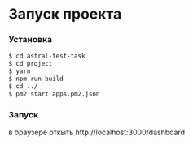 # Запуск проекта

### Установка

```sh
$ cd astral-test-task
$ cd project
$ yarn
$ npm run build
$ cd ../
$ pm2 start apps.pm2.json
```

### Запуск
в браузере откыть http://localhost:3000/dashboard